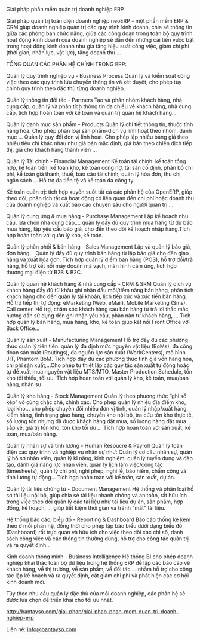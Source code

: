 
Giải pháp phần mềm quản trị doanh nghiệp ERP

Giải pháp quản trị toàn diện doanh nghiệp neoERP - một phần mềm ERP & CRM giúp doanh nghiệp quản trị các quy trình kinh doanh, chia sẻ thông tin giữa các phòng ban chức năng, giữa các công đoạn trong toàn bộ quy trình hoạt động kinh doanh của doanh nghiệp sẽ dẫn đến những cải tiến vược bật trong hoạt động kinh doanh như gia tăng hiệu suất công việc, giảm chi phí (thời gian, nhân lực, vật lực), tăng doanh thu ...


TỔNG QUAN CÁC PHÂN HỆ CHÍNH TRONG ERP:

Quản lý quy trình nghiệp vụ - Business Process
Quản lý và kiểm soát công việc theo các quy trình lưu chuyển thông tin và xét duyệt, cho phép tùy chỉnh quy trình theo đặc thù từng doanh nghiệp.

Quản lý thông tin đối tác - Partners
Tạo và phân nhóm khách hàng, nhà cung cấp, quản lý và phân tích thông tin đa chiều về khách hàng, nhà cung cấp, tích hợp hoàn toàn với kế toán và quản trị quan hệ khách hàng...

Quản lý danh mục sản phẩm - Products
Quản lý chi tiết thông tin, thuộc tính hàng hóa. Cho phép phân loại sản phẩm-dịch vụ linh hoạt theo nhóm, danh mục ... Quản lý quy đổi đơn vị linh hoạt. Cho phép lập nhiều bảng giá theo nhiều tiêu chí khác nhau như giá bán mặc định, giá bán theo chiến dịch tiếp thị, giá cho khách hàng thành viên ...

Quản lý Tài chính - Financial Management
Kế toán tài chính: kế toán tổng hợp, kế toán tiền, kế toán kho, kế toán công nợ, tài sản cố định, phân bổ chi phí, kế toán giá thành, thuế, báo cáo tài chính, quản lý hóa đơn, thu chi, ngân sách ... Hỗ trợ đa tiền tệ và kế toán đa công ty.

Kế toán quản trị: tích hợp xuyên suốt tất cả các phân hệ của OpenERP, giúp theo dõi, phân tích tất cả hoạt động có liên quan đến chi phí hoặc doanh thu của doanh nghiệp và xuất báo cáo chuyên sâu cho người quản trị …

Quản lý cung ứng & mua hàng - Purchase Management
Lập kế hoạch nhu cầu, lựa chọn nhà cung cấp,... quản lý đầy đủ quy trình mua hàng từ dự báo mua hàng, lập yêu cầu báo giá, cho đến theo dõi kế hoạch nhập hàng.Tích hợp hoàn toàn với quản lý kho, kế toán.

Quản lý phân phối & bán hàng - Sales Management
Lập và quản lý báo giá, đơn hàng... Quản lý đầy đủ quy trình bán hàng từ lập báo giá cho đến giao hàng và xuất hóa đơn. Tích hợp quản lý điểm bán hàng (POS), hỗ trợ đổi/trả hàng, hỗ trợ kết nối máy đọc/in mã vạch, màn hình cảm ứng, tích hợp thương mại điện tử B2B & B2C. 

Quản lý quan hệ khách hàng & nhà cung cấp - CRM & SRM
Quản lý dịch vụ khách hàng đầy đủ từ khâu ghi nhận đầu mối/tiềm năng bán hàng, phân tích khách hàng cho đến quản lý tài khoản, lịch tiếp xúc và xúc tiến bán hàng. Hỗ trợ tiếp thị tự động: eMarketing (Web, eMail), Mobile Marketing (Sms), Call center. Hỗ trợ, chăm sóc khách hàng sau bán hàng từ trả lời thắc mắc, hướng dẫn sử dụng đến ghi nhận yêu cầu, phàn nàn từ khách hàng, … Tích hợp quản lý bán hàng, mua hàng, kho, kế toán giúp kết nối Front Office với Back Office…

Quản lý sản xuất - Manufacturing Management
Hỗ trợ đầy đủ các phương thức quản lý tiên tiến: quản lý đa định mức nguyên vật liệu (BoMs), đa công đoạn sản xuất (Routings), đa nguồn lực sản xuất (WorkCenters), mô hình JIT, Phantom BoM. Tích hợp đầy đủ các phương thức tính giá vốn hàng hóa, chi phí sản xuất,...Cho phép tự thiết lập các quy tắc sản xuất tự động hoặc tự đề xuất mua nguyên vật liệu MTS/MTO, Master Production Schedule, tồn kho tối thiểu, tối ưu. Tích hợp hoàn toàn với quản lý kho, kế toán, mua/bán hàng, nhân sự.

Quản lý kho hàng - Stock Management
Quản lý theo phương thức “ghi sổ kép” vô cùng chặc chẽ, chính xác. Cho phép quản lý nhiều địa điểm kho, loại kho… cho phép chuyển đổi nhiều đơn vị tính, quản lý nhập/xuất hàng, kiểm hàng, tình trạng giao hàng, chuyển kho nội bộ, tra cứu tồn kho thực tế, số lượng tồn nhưng đã được khách hàng đặt mua, số lượng hàng đặt mua sắp về, giá trị tồn kho, tồn kho tối ưu … Tích hợp hoàn toàn với sản xuất, kế toán, mua/bán hàng.

Quản lý nhân sự và tính lương - Human Resoucre & Payroll
Quản lý toàn diện các quy trình và nghiệp vụ nhân sự như: Quản lý cơ cấu nhân sự, quản lý hồ sơ nhân viên, quản lý kĩ năng, kinh nghiệm, quản lý tuyển dụng và đào tạo, đánh giá năng lực nhân viên, quản lý lịch làm việc/công tác (timesheets), quản lý chi phí, nghỉ phép, nghỉ lễ, bảo hiểm, chấm công và tính lương tự động… Tích hợp hoàn toàn với kế toán, sản xuất, dự án.

Quản lý tài liệu chứng từ - Document Management
Hệ thống và phân loại hồ sơ tài liệu nội bộ, giúp chia sẻ tài liệu nhanh chóng và an toàn, rất hữu ích trong việc theo dõi quản lý các tài liệu như tài liệu dự án, sản phẩm, hợp đồng, kế hoạch, ... giúp tiết kiệm thời gian và tránh "mất" tài liệu.

Hệ thống báo cáo, biểu đồ - Reporting & Dashboard
Báo cáo thống kê kèm theo ở mỗi phân hệ, đồng thời cho phép lập báo biểu dưới dạng biểu đồ (Dashboard) rất trực quan và hữu ích cho việc theo dõi các chỉ số, danh sách công việc và các thông tin thường dùng, hỗ trợ cho công tác quản trị và ra quyết định...

Kinh doanh thông minh - Business Intelligence
Hệ thống BI cho phép doanh nghiệp khai thác toàn bộ dữ liệu trong hệ thống ERP để lập các báo cáo về khách hàng, về thị trường, về sản phẩm, về đối tác ... nhằm hỗ trợ cho công tác lập kế hoạch và ra quyết định, cắt giảm chi phí và phát hiện các cơ hội kinh doanh mới.

Tùy theo nhu cầu quản lý đặc thù của mỗi doanh nghiệp, các phân hệ sẽ được lựa chọn để triển khai cho tối ưu nhất.

http://bantayso.com/giai-phap/giai-phap-phan-mem-quan-tri-doanh-nghiep-erp

Liên hệ: info@bantayso.com
